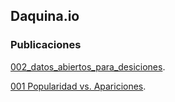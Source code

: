 ## Daquina.io

### Publicaciones

[002_datos_abiertos_para_desiciones](https://github.com/daquina-io/publicaciones/blob/master/002_datos_abiertos_para_desiciones/002_text.md).

 [001 Popularidad vs. Apariciones](https://github.com/daquina-io/publicaciones/blob/master/001_popularidad_vs_apariciones/001_texto.md).

